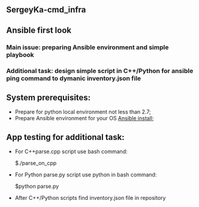 ## SergeyKa-cmd_infra
## Ansible first look
### Main issue: preparing Ansible environment and simple playbook
### Additional task: design simple script in C++/Python for ansible ping command to dymanic inventory.json file

## System prerequisites:
  + Prepare for python local environment not less than 2.7;
  + Prepare Ansible environment for your OS [Ansible install](https://docs.ansible.com/ansible/latest/installation_guide/intro_installation.html);
## App testing for additional task:
  + For C++parse.cpp script use bash command:
    
    $./parse_on_cpp
  + For Python parse.py script use python in bash command:
    
    $python parse.py
  + After C++/Python scripts find inventory.json file in repository
